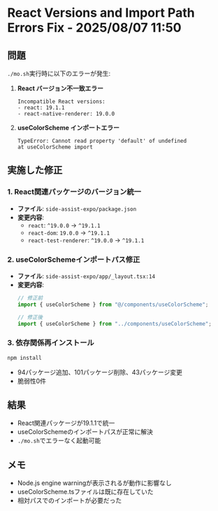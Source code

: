 # React Versions and Import Path Errors Fix - 2025/08/07 11:50

## 問題
`./mo.sh`実行時に以下のエラーが発生:

1. **React バージョン不一致エラー**
   ```
   Incompatible React versions: 
   - react: 19.1.1
   - react-native-renderer: 19.0.0
   ```

2. **useColorScheme インポートエラー**
   ```
   TypeError: Cannot read property 'default' of undefined
   at useColorScheme import
   ```

## 実施した修正

### 1. React関連パッケージのバージョン統一
- **ファイル**: `side-assist-expo/package.json`
- **変更内容**:
  - `react`: `^19.0.0` → `^19.1.1`
  - `react-dom`: `19.0.0` → `^19.1.1`  
  - `react-test-renderer`: `^19.0.0` → `^19.1.1`

### 2. useColorSchemeインポートパス修正
- **ファイル**: `side-assist-expo/app/_layout.tsx:14`
- **変更内容**:
  ```typescript
  // 修正前
  import { useColorScheme } from "@/components/useColorScheme";
  
  // 修正後  
  import { useColorScheme } from "../components/useColorScheme";
  ```

### 3. 依存関係再インストール
```bash
npm install
```
- 94パッケージ追加、101パッケージ削除、43パッケージ変更
- 脆弱性0件

## 結果
- React関連パッケージが19.1.1で統一
- useColorSchemeのインポートパスが正常に解決
- `./mo.sh`でエラーなく起動可能

## メモ
- Node.js engine warningが表示されるが動作に影響なし
- useColorScheme.tsファイルは既に存在していた
- 相対パスでのインポートが必要だった
